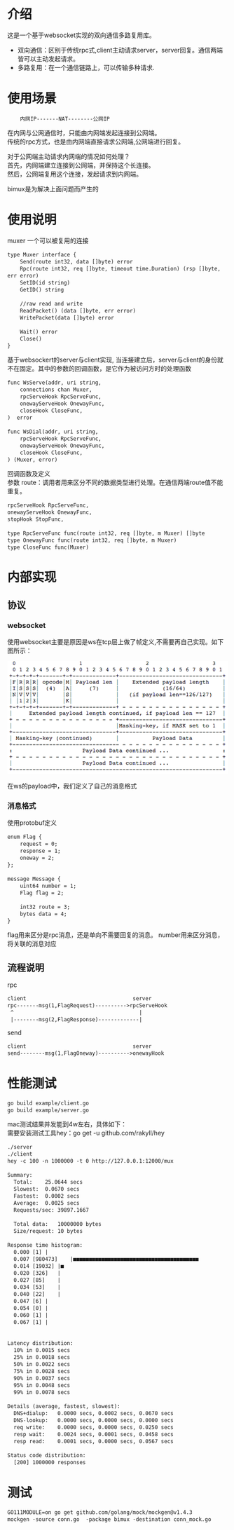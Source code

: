
# 介绍
这是一个基于websocket实现的双向通信多路复用库。

- 双向通信：区别于传统rpc式,client主动请求server，server回复。通信两端皆可以主动发起请求。  
- 多路复用：在一个通信链路上，可以传输多种请求.  

# 使用场景  

```
    内网IP-------NAT--------公网IP
```
在内网与公网通信时，只能由内网端发起连接到公网端。  
传统的rpc方式，也是由内网端直接请求公网端,公网端进行回复。  

对于公网端主动请求内网端的情况如何处理？  
首先，内网端建立连接到公网端，并保持这个长连接。  
然后，公网端复用这个连接，发起请求到内网端。  

bimux是为解决上面问题而产生的

# 使用说明
muxer 一个可以被复用的连接  
```
type Muxer interface {
	Send(route int32, data []byte) error
	Rpc(route int32, req []byte, timeout time.Duration) (rsp []byte, err error)
	SetID(id string)
	GetID() string

	//raw read and write
	ReadPacket() (data []byte, err error)
	WritePacket(data []byte) error

	Wait() error
	Close()
}
```

基于websockert的server与client实现,
当连接建立后，server与client的身份就不在固定。其中的参数的回调函数，是它作为被访问方时的处理函数 
``` 
func WsServe(addr, uri string,
	connections chan Muxer,
	rpcServeHook RpcServeFunc,
	onewayServeHook OnewayFunc,
	closeHook CloseFunc,
)  error

func WsDial(addr, uri string,
	rpcServeHook RpcServeFunc,
	onewayServeHook OnewayFunc,
	closeHook CloseFunc,
) (Muxer, error)

```

回调函数及定义  
参数 route：调用者用来区分不同的数据类型进行处理。在通信两端route值不能重复。  
```
rpcServeHook RpcServeFunc,
onewayServeHook OnewayFunc,
stopHook StopFunc,

type RpcServeFunc func(route int32, req []byte, m Muxer) []byte
type OnewayFunc func(route int32, req []byte, m Muxer)
type CloseFunc func(Muxer)
```

# 内部实现

## 协议 

### websocket 
使用websocket主要是原因是ws在tcp层上做了帧定义,不需要再自己实现。如下图所示：  

![ws-data-frame-format.png](./ws-data-frame-format.png)

在ws的payload中，我们定义了自己的消息格式  

### 消息格式
使用protobuf定义    
```
enum Flag {
    request = 0; 
    response = 1; 
    oneway = 2;
};

message Message {
    uint64 number = 1;
    Flag flag = 2;

    int32 route = 3;
    bytes data = 4;
}
```
flag用来区分是rpc消息，还是单向不需要回复的消息。
number用来区分消息，将关联的消息对应  

## 流程说明
rpc
```
client                                  server
rpc-------msg(1,FlagRequest)---------->rpcServeHook
 ^                                        |
 |--------msg(2,FlagResponse)-------------|
```
send
```
client                                  server
send--------msg(1,FlagOneway)---------->onewayHook
```

# 性能测试  
```
go build example/client.go
go build example/server.go
```
mac测试结果并发能到4w左右，具体如下：    
需要安装测试工具hey：go get -u github.com/rakyll/hey  
```
./server 
./client 
hey -c 100 -n 1000000 -t 0 http://127.0.0.1:12000/mux

Summary:
  Total:	25.0644 secs
  Slowest:	0.0670 secs
  Fastest:	0.0002 secs
  Average:	0.0025 secs
  Requests/sec:	39897.1667

  Total data:	10000000 bytes
  Size/request:	10 bytes

Response time histogram:
  0.000 [1]	|
  0.007 [980473]	|■■■■■■■■■■■■■■■■■■■■■■■■■■■■■■■■■■■■■■■■
  0.014 [19032]	|■
  0.020 [326]	|
  0.027 [85]	|
  0.034 [53]	|
  0.040 [22]	|
  0.047 [6]	|
  0.054 [0]	|
  0.060 [1]	|
  0.067 [1]	|


Latency distribution:
  10% in 0.0015 secs
  25% in 0.0018 secs
  50% in 0.0022 secs
  75% in 0.0028 secs
  90% in 0.0037 secs
  95% in 0.0048 secs
  99% in 0.0078 secs

Details (average, fastest, slowest):
  DNS+dialup:	0.0000 secs, 0.0002 secs, 0.0670 secs
  DNS-lookup:	0.0000 secs, 0.0000 secs, 0.0000 secs
  req write:	0.0000 secs, 0.0000 secs, 0.0250 secs
  resp wait:	0.0024 secs, 0.0001 secs, 0.0458 secs
  resp read:	0.0001 secs, 0.0000 secs, 0.0567 secs

Status code distribution:
  [200]	1000000 responses
```


# 测试
```
GO111MODULE=on go get github.com/golang/mock/mockgen@v1.4.3
mockgen -source conn.go  -package bimux -destination conn_mock.go
```

